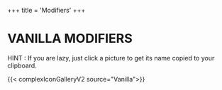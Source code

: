 +++
title = 'Modifiers'
+++

# VANILLA MODIFIERS

HINT : If you are lazy, just click a picture to get its name copied to your clipboard.

{{< complexIconGalleryV2 source="Vanilla">}}

